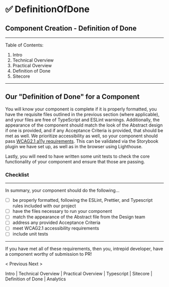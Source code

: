 # ✅ DefinitionOfDone

## Component Creation - Definition of Done

---

Table of Contents:

1. Intro
2. Technical Overview
3. Practical Overview
4. Definition of Done
5. Sitecore

---

## Our "Definition of Done" for a Component

You will know your component is complete if it is properly formatted, you have the requisite files outlined in the previous section (where applicable), and your files are free of TypeScript and ESLint warnings. Additionally, the appearance of the component should match the look of the Abstract design if one is provided, and if any Acceptance Criteria is provided, that should be met as well. We prioritize accessibility as well, so your component should pass [WCAG2.1 a11y requirements](https://www.w3.org/WAI/standards-guidelines/wcag/glance/). This can be validated via the Storybook plugin we have set up, as well as in the browser using Lighthouse.

Lastly, you will need to have written some unit tests to check the core functionality of your component and ensure that those are passing.

### Checklist

---

In summary, your component should do the following...

- [ ] be properly formatted, following the ESLint, Prettier, and Typescript rules included with our project
- [ ] have the files necessary to run your component
- [ ] match the appearance of the Abstract file from the Design team
- [ ] address any provided Acceptance Criteria
- [ ] meet WCAG2.1 accessibility requirements
- [ ] include unit tests

---

If you have met all of these requirements, then you, intrepid developer, have a component worthy of submission to PR!

< Previous Next >

Intro | Technical Overview | Practical Overview | Typescript | Sitecore | Definition of Done | Analytics
